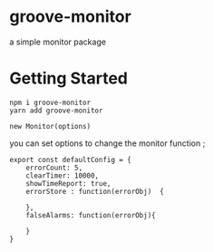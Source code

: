 # groove-monitor 
a simple monitor package 

# Getting Started
```
npm i groove-monitor
yarn add groove-monitor
```

```
new Monitor(options)
```

you can set options to change the monitor function ;

```
export const defaultConfig = {
    errorCount: 5,
    clearTimer: 10000,
    showTimeReport: true,
    errorStore : function(errorObj)  {
        
    },
    falseAlarms: function(errorObj){
        
    }
}
```